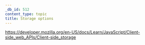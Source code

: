 ```yaml
---
_db_id: 512
content_type: topic
title: Storage options
---
```


https://developer.mozilla.org/en-US/docs/Learn/JavaScript/Client-side_web_APIs/Client-side_storage